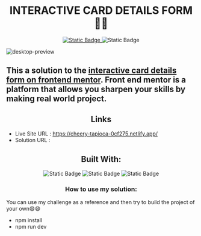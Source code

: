 <h1 align="center"> INTERACTIVE CARD DETAILS FORM🚀🚀 </h1>
<div align="center">
 
[<img alt="Static Badge" src="https://img.shields.io/badge/profile-Ratul-1d3557?style=for-the-badge&logo=frontendmentor&logoColor=white&labelColor=457b9d">
](https://www.frontendmentor.io/profile/ratul0407)
<img alt="Static Badge" src="https://img.shields.io/badge/status-completed-green?style=for-the-badge&labelColor=edede9">
</div>

![desktop-preview](https://github.com/ratul0407/interactive-card-details-form/assets/115800810/cae242f2-dfc0-4209-ae20-caad668e322d)

## This a solution to the [interactive card details form on frontend mentor](https://www.frontendmentor.io/challenges/interactive-card-details-form-XpS8cKZDWw). Front end mentor is a platform that allows you sharpen your skills by making real world project.


 <h2 align="center">Links </h2>
 

- Live Site URL : https://cheery-tapioca-0cf275.netlify.app/
- Solution URL : 

<h2 align="center">Built With: </h2>
<div align="center">
<img alt="Static Badge" src="https://img.shields.io/badge/html-%23E34F26?style=for-the-badge&logo=HTML5&logoColor=white">
 <img alt="Static Badge" src="https://img.shields.io/badge/tailwind-00b4d8?style=for-the-badge&logo=tailwindcss&logoColor=white&labelColor=8ecae6">  <img alt="Static Badge" src="https://img.shields.io/badge/Javascript-%23F7DF1E?style=for-the-badge&logo=javascript&logoColor=black">

</div>

<h3 align="center">How to use my solution:</h3>

You can use my challenge as a reference and then try to build the project of your own😄😄
- npm install
- npm run dev
